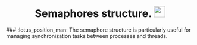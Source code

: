 <h1 align="center">
  Semaphores structure. 
  <img src="https://cdn-icons-png.flaticon.com/512/1189/1189462.png" width="30px"/>
</h1>
### :lotus_position_man: The semaphore structure is particularly useful for managing synchronization tasks between processes and threads.
